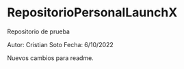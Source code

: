 # RepositorioPersonalLaunchX
Repositorio de prueba

Autor: Cristian Soto
Fecha: 6/10/2022

Nuevos cambios para readme.
